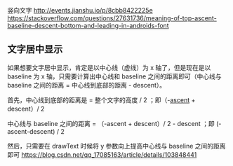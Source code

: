 竖向文字
http://events.jianshu.io/p/8cbb8422225e
https://stackoverflow.com/questions/27631736/meaning-of-top-ascent-baseline-descent-bottom-and-leading-in-androids-font

## 文字居中显示
如果想要文字居中显示，肯定是以中心线（虚线）为 x 轴了，但是现在是以 baseline 为 x 轴，只需要计算出中心线和 baseline 之间的距离即可（中心线与 baseline 之间的距离 = 中心线到底部的距离 - descent）。

首先，中心线到底部的距离是 = 整个文字的高度 / 2 ；即（-[ascent](https://www.jianshu.com/p/71cf11c120f0) + descent）/ 2

中心线与 baseline 之间的距离 = （-ascent + descent）/ 2 - descent ；即 (-ascent-descent) / 2

然后，只需要在 drawText 时候将 y 参数向上提高中心线与 baseline 之间的距离即可
https://blog.csdn.net/qq_17085163/article/details/103848441